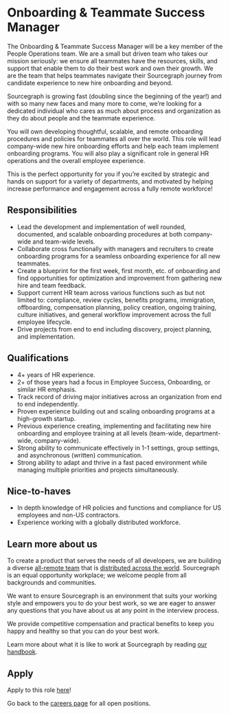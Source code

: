 # Onboarding & Teammate Success Manager

The Onboarding & Teammate Success Manager will be a key member of the People Operations team. We are a small but driven team who takes our mission seriously: we ensure all teammates have the resources, skills, and support that enable them to do their best work and own their growth. We are the team that helps teammates navigate their Sourcegraph journey from candidate experience to new hire onboarding and beyond.

Sourcegraph is growing fast (doubling since the beginning of the year!) and with so many new faces and many more to come, we’re looking for a dedicated individual who cares as much about process and organization as they do about people and the teammate experience.

You will own developing thoughtful, scalable, and remote onboarding procedures and policies for teammates all over the world. This role will lead company-wide new hire onboarding efforts and help each team implement onboarding programs. You will also play a significant role in general HR operations and the overall employee experience. 

This is the perfect opportunity for you if you’re excited by strategic and hands on support for a variety of departments, and motivated by helping increase performance and engagement across a fully remote workforce!

## Responsibilities

- Lead the development and implementation of well rounded, documented, and scalable onboarding procedures at both company-wide and team-wide levels.
- Collaborate cross functionally with managers and recruiters to create onboarding programs for a seamless onboarding experience for all new teammates.
- Create a blueprint for the first week, first month, etc. of onboarding and find opportunities for optimization and improvement from gathering new hire and team feedback.
- Support current HR team across various functions such as but not limited to: compliance, review cycles, benefits programs, immigration, offboarding, compensation planning, policy creation, ongoing training, culture initiatives, and general workflow improvement across the full employee lifecycle.
- Drive projects from end to end including discovery, project planning, and implementation.

## Qualifications

- 4+ years of HR experience.
- 2+ of those years had a focus in Employee Success, Onboarding, or similar HR emphasis.
- Track record of driving major initiatives across an organization from end to end independently.
- Proven experience building out and scaling onboarding programs at a high-growth startup. 
- Previous experience creating, implementing and facilitating new hire onboarding and employee training at all levels (team-wide, department-wide, company-wide).
- Strong ability to communicate effectively in 1-1 settings, group settings, and asynchronous (written) communication. 
- Strong ability to adapt and thrive in a fast paced environment while managing multiple priorities and projects simultaneously.

## Nice-to-haves

- In depth knowledge of HR policies and functions and compliance for US employees and non-US contractors.
- Experience working with a globally distributed workforce.


## Learn more about us

To create a product that serves the needs of all developers, we are building a diverse [all-remote team](https://about.sourcegraph.com/company/remote) that is [distributed across the world](https://about.sourcegraph.com/company/team). Sourcegraph is an equal opportunity workplace; we welcome people from all backgrounds and communities.

We want to ensure Sourcegraph is an environment that suits your working style and empowers you to do your best work, so we are eager to answer any questions that you have about us at any point in the interview process.

We provide competitive compensation and practical benefits to keep you happy and healthy so that you can do your best work.

Learn more about what it is like to work at Sourcegraph by reading [our handbook](https://about.sourcegraph.com/handbook/).

## Apply

Apply to this role [here](https://jobs.lever.co/sourcegraph/700949a2-09ce-4de7-b3bd-a5af5032a4a9/apply)!

Go back to the [careers page](../../../company/careers.md) for all open positions.
